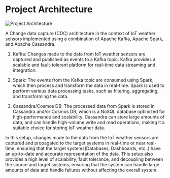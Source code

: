 
# Project Architecture


![Project Architecture](https://user-images.githubusercontent.com/69304233/218793766-60883e95-f696-46aa-9806-d7696ca8a4ef.png)



A Change data capture (CDC) architecture in the context of IoT weather sensors implemented using a combination of Apache Kafka, Apache Spark, and Apache Cassandra.

1. Kafka: Changes made to the data from IoT weather sensors are captured and published as events to a Kafka topic. Kafka provides a scalable and fault-tolerant platform for real-time data streaming and integration.

2. Spark: The events from the Kafka topic are consumed using Spark, which  then process and transform the data in real-time. Spark is used to perform various data processing tasks, such as filtering, aggregating, and transforming the data.

3. Cassandra/Cosmos DB: The processed data from Spark is stored in Cassandra and/or Cosmos DB, which is a NoSQL database optimized for high-performance and scalability. Cassandra can store large amounts of data, and can handle high-volume write and read operations, making it a suitable choice for storing IoT weather data.

In this setup, changes made to the data from the IoT weather sensors are captured and propagated to the target systems in real-time or near real-time, ensuring that the target systems(Databases, Dashboards, etc..) have an up-to-date and accurate representation of the data. This setup also provides a high level of scalability, fault tolerance, and decoupling between the source and target systems, ensuring that the system can handle large amounts of data and handle failures without affecting the overall system.

                      
